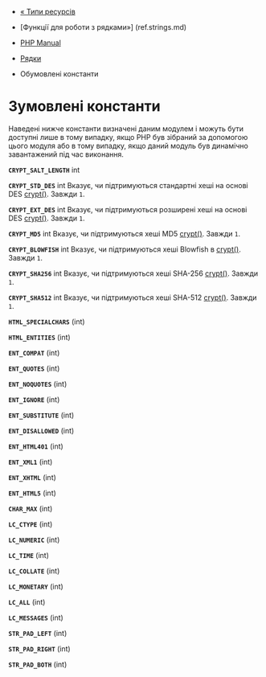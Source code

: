 - [« Типи ресурсів](strings.resources.md)
- [Функції для роботи з рядками»] (ref.strings.md)

- [PHP Manual](index.md)
- [Рядки](book.strings.md)
- Обумовлені константи

# Зумовлені константи

Наведені нижче константи визначені даним модулем і можуть бути
доступні лише в тому випадку, якщо PHP був зібраний за допомогою цього
модуля або в тому випадку, якщо даний модуль був динамічно завантажений
під час виконання.

**`CRYPT_SALT_LENGTH`** int

**`CRYPT_STD_DES`** int
Вказує, чи підтримуються стандартні хеші на основі DES
[crypt()](function.crypt.md). Завжди `1`.

**`CRYPT_EXT_DES`** int
Вказує, чи підтримуються розширені хеші на основі DES
[crypt()](function.crypt.md). Завжди `1`.

**`CRYPT_MD5`** int
Вказує, чи підтримуються хеші MD5 [crypt()](function.crypt.md).
Завжди `1`.

**`CRYPT_BLOWFISH`** int
Вказує, чи підтримуються хеші Blowfish в
[crypt()](function.crypt.md). Завжди `1`.

**`CRYPT_SHA256`** int
Вказує, чи підтримуються хеші SHA-256
[crypt()](function.crypt.md). Завжди `1`.

**`CRYPT_SHA512`** int
Вказує, чи підтримуються хеші SHA-512
[crypt()](function.crypt.md). Завжди `1`.

**`HTML_SPECIALCHARS`** (int)

**`HTML_ENTITIES`** (int)

**`ENT_COMPAT`** (int)

**`ENT_QUOTES`** (int)

**`ENT_NOQUOTES`** (int)

**`ENT_IGNORE`** (int)

**`ENT_SUBSTITUTE`** (int)

**`ENT_DISALLOWED`** (int)

**`ENT_HTML401`** (int)

**`ENT_XML1`** (int)

**`ENT_XHTML`** (int)

**`ENT_HTML5`** (int)

**`CHAR_MAX`** (int)

**`LC_CTYPE`** (int)

**`LC_NUMERIC`** (int)

**`LC_TIME`** (int)

**`LC_COLLATE`** (int)

**`LC_MONETARY`** (int)

**`LC_ALL`** (int)

**`LC_MESSAGES`** (int)

**`STR_PAD_LEFT`** (int)

**`STR_PAD_RIGHT`** (int)

**`STR_PAD_BOTH`** (int)
